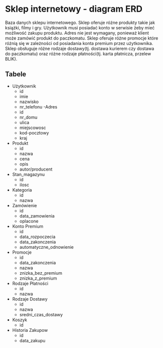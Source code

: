 # Sklep internetowy - diagram ERD

Baza danych sklepu internetowego. Sklep oferuje różne produkty takie jak książki, filmy i gry. Użytkownik musi posiadać konto w serwisie żeby mieć możliwość zakupu produktu. Adres nie jest wymagany, ponieważ klient może zamówić produkt do paczkomatu. Sklep oferuje różne promocje które różnią się w zależności od posiadania konta premium przez użytkownika. Sklep obsługuje różne rodzaje dostawy(tj. dostawa kurierem czy dostawa do paczkomatu) oraz różne rodzaje płatności(tj. karta płatnicza, przelew BLIK).

## Tabele

- Użytkownik
  - id
  - imie
  - nazwisko
  - nr_telefonu
-Adres
  - id
  - nr_domu
  - ulica
  - miejscowosc
  - kod-pocztowy
  - kraj
- Produkt
  - id
  - nazwa
  - cena
  - opis
  - autor/producent
- Stan_magazynu
  - id
  - ilosc
- Kategoria
  - id
  - nazwa
- Zamówienie
  - id
  - data_zamowienia
  - oplacone
- Konto Premium
  - id
  - data_rozpoczecia
  - data_zakonczenia
  - automatyczne_odnowienie
- Promocje
  - id
  - data_zakonczenia
  - nazwa
  - znizka_bez_premium
  - znizka_z_premium
- Rodzaje Płatności
  - id
  - nazwa
- Rodzaje Dostawy
  - id
  - nazwa
  - sredni_czas_dostawy
- Koszyk
  - id
- Historia Zakupow
  - id
  - data_zakupu
